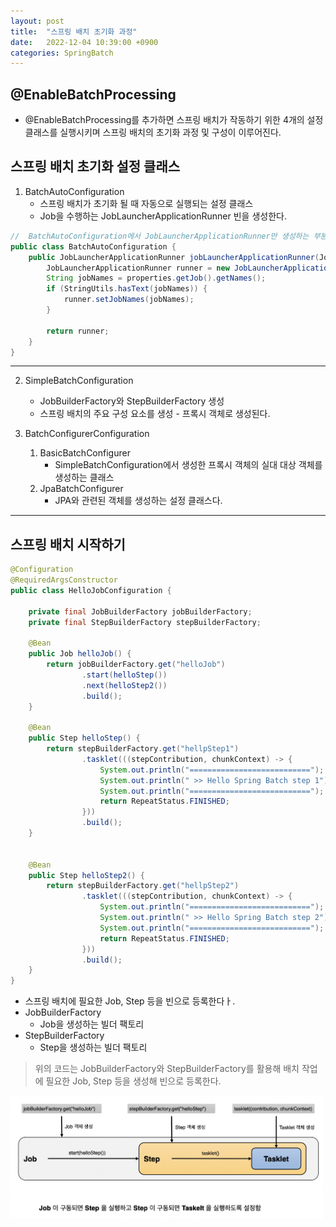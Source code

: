 ```yaml
---
layout: post
title:  "스프링 배치 초기화 과정"
date:   2022-12-04 10:39:00 +0900
categories: SpringBatch
---
```


## @EnableBatchProcessing
- @EnableBatchProcessing를 추가하면 스프링 배치가 작동하기 위한 4개의 설정 클래스를
실행시키며 스프링 배치의 초기화 과정 및 구성이 이루어진다. 

## 스프링 배치 초기화 설정 클래스 

1. BatchAutoConfiguration
   - 스프링 배치가 초기화 될 때 자동으로 실행되는 설정 클래스
   - Job을 수행하는 JobLauncherApplicationRunner 빈을 생성한다.
   
```java
//  BatchAutoConfiguration에서 JobLauncherApplicationRunner만 생성하는 부분을 발췌
public class BatchAutoConfiguration {
    public JobLauncherApplicationRunner jobLauncherApplicationRunner(JobLauncher jobLauncher, JobExplorer jobExplorer, JobRepository jobRepository, BatchProperties properties) {
        JobLauncherApplicationRunner runner = new JobLauncherApplicationRunner(jobLauncher, jobExplorer, jobRepository);
        String jobNames = properties.getJob().getNames();
        if (StringUtils.hasText(jobNames)) {
            runner.setJobNames(jobNames);
        }

        return runner;
    }
}
```
---

2. SimpleBatchConfiguration
   - JobBuilderFactory와 StepBuilderFactory 생성 
   - 스프링 배치의 주요 구성 요소를 생성 - 프록시 객체로 생성된다. 

3. BatchConfigurerConfiguration
   1. BasicBatchConfigurer
      - SimpleBatchConfiguration에서 생성한 프록시 객체의 실대 대상 객체를 생성하는 클래스
   2. JpaBatchConfigurer
      - JPA와 관련된 객체를 생성하는 설정 클래스다.

---

## 스프링 배치 시작하기

```java
@Configuration
@RequiredArgsConstructor
public class HelloJobConfiguration {

    private final JobBuilderFactory jobBuilderFactory;
    private final StepBuilderFactory stepBuilderFactory;

    @Bean
    public Job helloJob() {
        return jobBuilderFactory.get("helloJob")
                .start(helloStep())
                .next(helloStep2())
                .build();
    }

    @Bean
    public Step helloStep() {
        return stepBuilderFactory.get("hellpStep1")
                .tasklet(((stepContribution, chunkContext) -> {
                    System.out.println("===========================");
                    System.out.println(" >> Hello Spring Batch step 1");
                    System.out.println("===========================");
                    return RepeatStatus.FINISHED;
                }))
                .build();
    }


    @Bean
    public Step helloStep2() {
        return stepBuilderFactory.get("hellpStep2")
                .tasklet(((stepContribution, chunkContext) -> {
                    System.out.println("===========================");
                    System.out.println(" >> Hello Spring Batch step 2");
                    System.out.println("===========================");
                    return RepeatStatus.FINISHED;
                }))
                .build();
    }
}

```

- 스프링 배치에 필요한 Job, Step 등을 빈으로 등록한다ㅏ.
- JobBuilderFactory
  - Job을 생성하는 빌더 팩토리
- StepBuilderFactory
  - Step을 생성하는 빌더 팩토리

> 위의 코드는 JobBuilderFactory와 StepBuilderFactory를 활용해 
> 배치 작업에 필요한 Job, Step 등을 생성해 빈으로 등록한다.

<img src="/public/img/1204_batch_stream.png" width="500" object-fit="cover" alt="" />